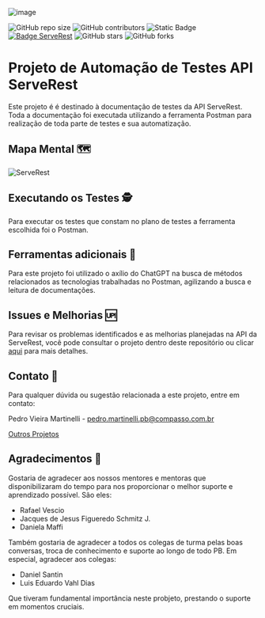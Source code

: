 ![image](https://github.com/pedroomartinelli/PB_Sprint7/assets/141445664/13b96270-636d-4fce-ad8c-f96c0c61d870)


![GitHub repo size](https://img.shields.io/github/repo-size/pedroomartinelli/PB_Sprint5)
![GitHub contributors](https://img.shields.io/github/contributors/pedroomartinelli/PB_Sprint5)
![Static Badge](https://img.shields.io/badge/Status-Development-yellow?label=Status&labelColor=black&color=yellow)
[![Badge ServeRest](https://img.shields.io/badge/API-ServeRest-green)](https://github.com/ServeRest/ServeRest/)
![GitHub stars](https://img.shields.io/github/stars/pedroomartinelli/PB_Sprint5?style=social)
![GitHub forks](https://img.shields.io/github/forks/pedroomartinelli/PB_Sprint5?style=social)

# Projeto de Automação de Testes API ServeRest

Este projeto é é destinado à documentação de testes da API ServeRest. Toda a documentação foi executada utilizando a ferramenta Postman para realização de toda parte de testes e sua automatização.

## Mapa Mental 🗺️

![ServeRest](https://github.com/pedroomartinelli/PB_Sprint7/assets/141445664/ecfa85d2-301b-4d87-960c-a20235d2d59a)

## Executando os Testes 🕵️
Para executar os testes que constam no plano de testes a ferramenta escolhida foi o Postman.

## Ferramentas adicionais 🔧
Para este projeto foi utilizado o axílio do ChatGPT na busca de métodos relacionados as tecnologias trabalhadas no Postman, agilizando a busca e leitura de documentações.

## Issues e Melhorias 🆙
Para revisar os problemas identificados e as melhorias planejadas na API da ServeRest, você pode consultar o projeto dentro deste repositório ou clicar [aqui](https://github.com/pedroomartinelli/PB_Sprint7/issues) para mais detalhes.

## Contato 📧
Para qualquer dúvida ou sugestão relacionada a este projeto, entre em contato:

Pedro Vieira Martinelli - pedro.martinelli.pb@compasso.com.br

[Outros Projetos](https://github.com/pedroomartinelli?tab=repositories)

## Agradecimentos 🙏

Gostaria de agradecer aos nossos mentores e mentoras que disponibilizaram do tempo para nos proporcionar o melhor suporte e aprendizado possível. São eles:

* Rafael Vescio
* Jacques de Jesus Figueredo Schmitz J.
* Daniela Maffi

Também gostaria de agradecer a todos os colegas de turma pelas boas conversas, troca de conhecimento e suporte ao longo de todo PB. Em especial, agradecer aos colegas:

* Daniel Santin
* Luis Eduardo Vahl Dias

Que tiveram fundamental importância neste probjeto, prestando o suporte em momentos cruciais.
